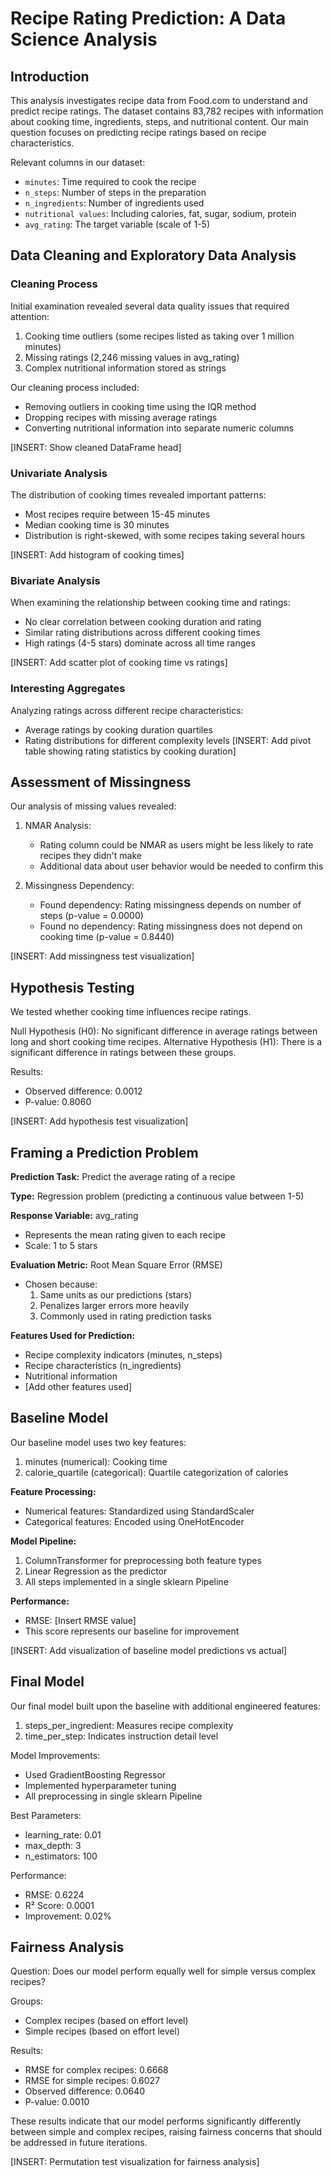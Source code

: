 # Recipe Rating Prediction: A Data Science Analysis

## Introduction
This analysis investigates recipe data from Food.com to understand and predict recipe ratings. The dataset contains 83,782 recipes with information about cooking time, ingredients, steps, and nutritional content. Our main question focuses on predicting recipe ratings based on recipe characteristics.

Relevant columns in our dataset:
- `minutes`: Time required to cook the recipe
- `n_steps`: Number of steps in the preparation
- `n_ingredients`: Number of ingredients used
- `nutritional values`: Including calories, fat, sugar, sodium, protein
- `avg_rating`: The target variable (scale of 1-5)


## Data Cleaning and Exploratory Data Analysis

### Cleaning Process
Initial examination revealed several data quality issues that required attention:
1. Cooking time outliers (some recipes listed as taking over 1 million minutes)
2. Missing ratings (2,246 missing values in avg_rating)
3. Complex nutritional information stored as strings

Our cleaning process included:
- Removing outliers in cooking time using the IQR method
- Dropping recipes with missing average ratings
- Converting nutritional information into separate numeric columns

[INSERT: Show cleaned DataFrame head]

### Univariate Analysis
The distribution of cooking times revealed important patterns:
- Most recipes require between 15-45 minutes
- Median cooking time is 30 minutes
- Distribution is right-skewed, with some recipes taking several hours

[INSERT: Add histogram of cooking times]

### Bivariate Analysis
When examining the relationship between cooking time and ratings:
- No clear correlation between cooking duration and rating
- Similar rating distributions across different cooking times
- High ratings (4-5 stars) dominate across all time ranges

[INSERT: Add scatter plot of cooking time vs ratings]

### Interesting Aggregates
Analyzing ratings across different recipe characteristics:
- Average ratings by cooking duration quartiles
- Rating distributions for different complexity levels
[INSERT: Add pivot table showing rating statistics by cooking duration]

## Assessment of Missingness

Our analysis of missing values revealed:
1. NMAR Analysis:
   - Rating column could be NMAR as users might be less likely to rate recipes they didn't make
   - Additional data about user behavior would be needed to confirm this

2. Missingness Dependency:
   - Found dependency: Rating missingness depends on number of steps (p-value = 0.0000)
   - Found no dependency: Rating missingness does not depend on cooking time (p-value = 0.8440)

[INSERT: Add missingness test visualization]

## Hypothesis Testing
We tested whether cooking time influences recipe ratings.

Null Hypothesis (H0): No significant difference in average ratings between long and short cooking time recipes.
Alternative Hypothesis (H1): There is a significant difference in ratings between these groups.

Results:
- Observed difference: 0.0012
- P-value: 0.8060

[INSERT: Add hypothesis test visualization]

## Framing a Prediction Problem
**Prediction Task:** Predict the average rating of a recipe

**Type:** Regression problem (predicting a continuous value between 1-5)

**Response Variable:** avg_rating
- Represents the mean rating given to each recipe
- Scale: 1 to 5 stars

**Evaluation Metric:** Root Mean Square Error (RMSE)
- Chosen because:
  1. Same units as our predictions (stars)
  2. Penalizes larger errors more heavily
  3. Commonly used in rating prediction tasks

**Features Used for Prediction:**
- Recipe complexity indicators (minutes, n_steps)
- Recipe characteristics (n_ingredients)
- Nutritional information
- [Add other features used]

## Baseline Model
Our baseline model uses two key features:
1. minutes (numerical): Cooking time
2. calorie_quartile (categorical): Quartile categorization of calories

**Feature Processing:**
- Numerical features: Standardized using StandardScaler
- Categorical features: Encoded using OneHotEncoder

**Model Pipeline:**
1. ColumnTransformer for preprocessing both feature types
2. Linear Regression as the predictor
3. All steps implemented in a single sklearn Pipeline

**Performance:**
- RMSE: [Insert RMSE value]
- This score represents our baseline for improvement

[INSERT: Add visualization of baseline model predictions vs actual]

## Final Model
Our final model built upon the baseline with additional engineered features:
1. steps_per_ingredient: Measures recipe complexity
2. time_per_step: Indicates instruction detail level

Model Improvements:
- Used GradientBoosting Regressor
- Implemented hyperparameter tuning
- All preprocessing in single sklearn Pipeline

Best Parameters:
- learning_rate: 0.01
- max_depth: 3
- n_estimators: 100

Performance:
- RMSE: 0.6224
- R² Score: 0.0001
- Improvement: 0.02%

## Fairness Analysis
Question: Does our model perform equally well for simple versus complex recipes?

Groups:
- Complex recipes (based on effort level)
- Simple recipes (based on effort level)

Results:
- RMSE for complex recipes: 0.6668
- RMSE for simple recipes: 0.6027
- Observed difference: 0.0640
- P-value: 0.0010

These results indicate that our model performs significantly differently between simple and complex recipes, raising fairness concerns that should be addressed in future iterations.

[INSERT: Permutation test visualization for fairness analysis]